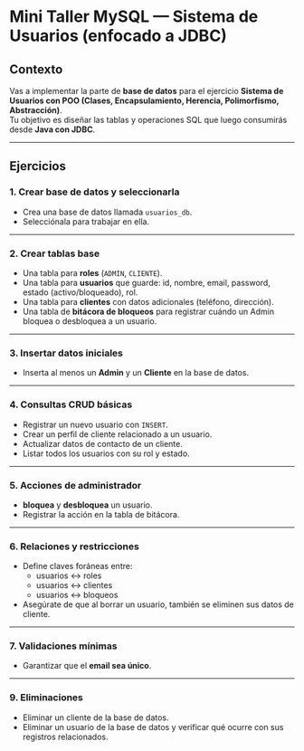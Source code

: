 # Mini Taller MySQL — Sistema de Usuarios (enfocado a JDBC)

## Contexto
Vas a implementar la parte de **base de datos** para el ejercicio **Sistema de Usuarios con POO (Clases, Encapsulamiento, Herencia, Polimorfismo, Abstracción)**.  
Tu objetivo es diseñar las tablas y operaciones SQL que luego consumirás desde **Java con JDBC**.

---

## Ejercicios

### 1. Crear base de datos y seleccionarla
- Crea una base de datos llamada `usuarios_db`.
- Selecciónala para trabajar en ella.

---

### 2. Crear tablas base
- Una tabla para **roles** (`ADMIN`, `CLIENTE`).
- Una tabla para **usuarios** que guarde: id, nombre, email, password, estado (activo/bloqueado), rol.
- Una tabla para **clientes** con datos adicionales (teléfono, dirección).
- Una tabla de **bitácora de bloqueos** para registrar cuándo un Admin bloquea o desbloquea a un usuario.

---

### 3. Insertar datos iniciales
- Inserta al menos un **Admin** y un **Cliente** en la base de datos.

---

### 4. Consultas CRUD básicas
- Registrar un nuevo usuario con `INSERT`.
- Crear un perfil de cliente relacionado a un usuario.
- Actualizar datos de contacto de un cliente.
- Listar todos los usuarios con su rol y estado.

---

### 5. Acciones de administrador
- **bloquea** y **desbloquea** un usuario.
- Registrar la acción en la tabla de bitácora.

---

### 6. Relaciones y restricciones
- Define claves foráneas entre:
  - usuarios ↔ roles
  - usuarios ↔ clientes
  - usuarios ↔ bloqueos
- Asegúrate de que al borrar un usuario, también se eliminen sus datos de cliente.

---

### 7. Validaciones mínimas
- Garantizar que el **email sea único**.

---

### 9. Eliminaciones
- Eliminar un cliente de la base de datos.
- Eliminar un usuario de la base de datos y verificar qué ocurre con sus registros relacionados.

